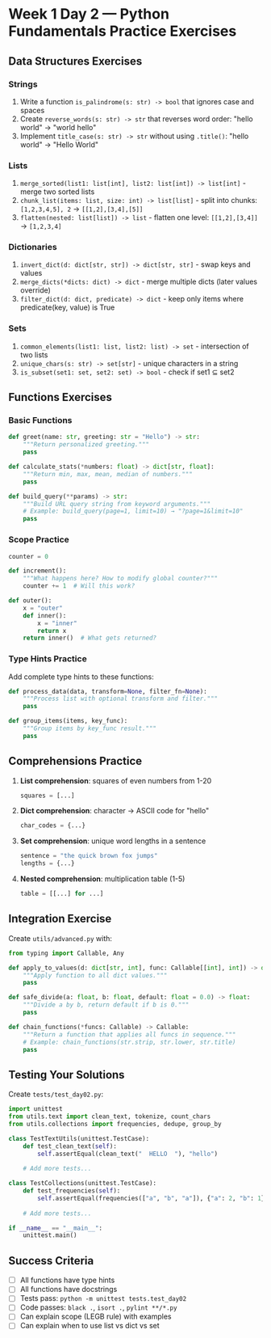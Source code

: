 # Week 1 Day 2 — Python Fundamentals Practice Exercises

## Data Structures Exercises

### Strings
1. Write a function `is_palindrome(s: str) -> bool` that ignores case and spaces
2. Create `reverse_words(s: str) -> str` that reverses word order: "hello world" → "world hello"
3. Implement `title_case(s: str) -> str` without using `.title()`: "hello world" → "Hello World"

### Lists
1. `merge_sorted(list1: list[int], list2: list[int]) -> list[int]` - merge two sorted lists
2. `chunk_list(items: list, size: int) -> list[list]` - split into chunks: `[1,2,3,4,5], 2` → `[[1,2],[3,4],[5]]`
3. `flatten(nested: list[list]) -> list` - flatten one level: `[[1,2],[3,4]]` → `[1,2,3,4]`

### Dictionaries
1. `invert_dict(d: dict[str, str]) -> dict[str, str]` - swap keys and values
2. `merge_dicts(*dicts: dict) -> dict` - merge multiple dicts (later values override)
3. `filter_dict(d: dict, predicate) -> dict` - keep only items where predicate(key, value) is True

### Sets
1. `common_elements(list1: list, list2: list) -> set` - intersection of two lists
2. `unique_chars(s: str) -> set[str]` - unique characters in a string
3. `is_subset(set1: set, set2: set) -> bool` - check if set1 ⊆ set2

## Functions Exercises

### Basic Functions
```python
def greet(name: str, greeting: str = "Hello") -> str:
    """Return personalized greeting."""
    pass

def calculate_stats(*numbers: float) -> dict[str, float]:
    """Return min, max, mean, median of numbers."""
    pass

def build_query(**params) -> str:
    """Build URL query string from keyword arguments."""
    # Example: build_query(page=1, limit=10) → "?page=1&limit=10"
    pass
```

### Scope Practice
```python
counter = 0

def increment():
    """What happens here? How to modify global counter?"""
    counter += 1  # Will this work?

def outer():
    x = "outer"
    def inner():
        x = "inner"
        return x
    return inner()  # What gets returned?
```

### Type Hints Practice
Add complete type hints to these functions:
```python
def process_data(data, transform=None, filter_fn=None):
    """Process list with optional transform and filter."""
    pass

def group_items(items, key_func):
    """Group items by key_func result."""
    pass
```

## Comprehensions Practice

1. **List comprehension**: squares of even numbers from 1-20
   ```python
   squares = [...]
   ```

2. **Dict comprehension**: character → ASCII code for "hello"
   ```python
   char_codes = {...}
   ```

3. **Set comprehension**: unique word lengths in a sentence
   ```python
   sentence = "the quick brown fox jumps"
   lengths = {...}
   ```

4. **Nested comprehension**: multiplication table (1-5)
   ```python
   table = [[...] for ...]
   ```

## Integration Exercise

Create `utils/advanced.py` with:

```python
from typing import Callable, Any

def apply_to_values(d: dict[str, int], func: Callable[[int], int]) -> dict[str, int]:
    """Apply function to all dict values."""
    pass

def safe_divide(a: float, b: float, default: float = 0.0) -> float:
    """Divide a by b, return default if b is 0."""
    pass

def chain_functions(*funcs: Callable) -> Callable:
    """Return a function that applies all funcs in sequence."""
    # Example: chain_functions(str.strip, str.lower, str.title)
    pass
```

## Testing Your Solutions

Create `tests/test_day02.py`:
```python
import unittest
from utils.text import clean_text, tokenize, count_chars
from utils.collections import frequencies, dedupe, group_by

class TestTextUtils(unittest.TestCase):
    def test_clean_text(self):
        self.assertEqual(clean_text("  HELLO  "), "hello")
    
    # Add more tests...

class TestCollections(unittest.TestCase):
    def test_frequencies(self):
        self.assertEqual(frequencies(["a", "b", "a"]), {"a": 2, "b": 1})
    
    # Add more tests...

if __name__ == "__main__":
    unittest.main()
```

## Success Criteria

- [ ] All functions have type hints
- [ ] All functions have docstrings
- [ ] Tests pass: `python -m unittest tests.test_day02`
- [ ] Code passes: `black .`, `isort .`, `pylint **/*.py`
- [ ] Can explain scope (LEGB rule) with examples
- [ ] Can explain when to use list vs dict vs set
